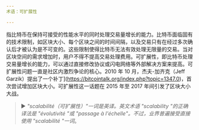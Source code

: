 ```yaml
---
术语：可扩展性

---
```

指比特币在保持可接受的性能水平的同时处理交易量增长的能力。比特币面临固有的技术限制，如区块大小、每个区块之间的时间间隔，以及交易只有在经过多次确认后才被认为是不可变的。这些限制使得比特币无法有效处理无限量的交易。当对区块空间的需求增加时，用户不得不提高交易处理费用。可扩展性，即比特币处理交易量增长的能力，可以通过直接修改协议或闪电网络等外部解决方案来提高。可扩展性问题一直是社区内激烈争论的核心。2010 年 10 月，杰夫-加齐克（Jeff Garzik）提出了一个补丁](https://bitcointalk.org/index.php?topic=1347.0)，首次尝试增加区块大小。可扩展性这一话题在 2015 年至 2017 年间引发了区块大小大战。

> ► *"scalabilité（可扩展性）"一词是英译。英文术语 "scalability "的正确译法是 "évolutivité "或 "passage à l'échelle"。不过，业界普遍接受直接使用 "scalabilité "一词*。